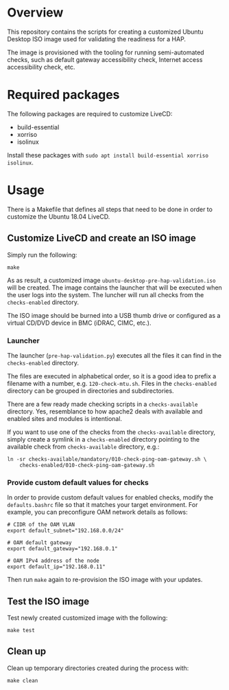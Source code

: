 # Overview

This repository contains the scripts for creating a customized Ubuntu Desktop ISO
image used for validating the readiness for a HAP.

The image is provisioned with the tooling for running semi-automated checks, such as
default gateway accessibility check, Internet access accessibility check, etc.

# Required packages

The following packages are required to customize LiveCD: 

- build-essential
- xorriso
- isolinux

Install these packages with `sudo apt install build-essential xorriso isolinux`.

# Usage

There is a Makefile that defines all steps that need to be done in order to customize
the Ubuntu 18.04 LiveCD. 

## Customize LiveCD and create an ISO image

Simply run the following:

```shell
make
```

As as result, a customized image `ubuntu-desktop-pre-hap-validation.iso` will be
created. The image contains the launcher that will be executed when the user
logs into the system. The luncher will run all checks from the `checks-enabled` 
directory.

The ISO image should be burned into a USB thumb drive or configured as a virtual
CD/DVD device in BMC (iDRAC, CIMC, etc.).

### Launcher

The launcher (`pre-hap-validation.py`) executes all the files it can find in the 
`checks-enabled` directory. 

The files are executed in alphabetical order, so it is a good idea to prefix a filename
with a number, e.g. `120-check-mtu.sh`. Files in the `checks-enabled` directory can be
grouped in directories and subdirectories.

There are a few ready made checking scripts in a `checks-available` directory. Yes,
resemblance to how apache2 deals with available and enabled sites and modules is
intentional. 

If you want to use one of the checks from the `checks-available` directory, simply
create a symlink in a `checks-enabled` directory pointing to the available check from
`checks-available` directory, e.g.:

```shell
ln -sr checks-available/mandatory/010-check-ping-oam-gateway.sh \
    checks-enabled/010-check-ping-oam-gateway.sh
```

### Provide custom default values for checks

In order to provide custom default values for enabled checks, modify the 
`defaults.bashrc` file so that it matches your target environment. For example, you can 
preconfigure OAM network details as follows:

```shell
# CIDR of the OAM VLAN
export default_subnet="192.168.0.0/24"

# OAM default gateway
export default_gateway="192.168.0.1"

# OAM IPv4 address of the node
export default_ip="192.168.0.11"
```

Then run `make` again to re-provision the ISO image with your updates.

## Test the ISO image

Test newly created customized image with the following:

```shell
make test
```

## Clean up

Clean up temporary directories created during the process with:

```shell
make clean
```